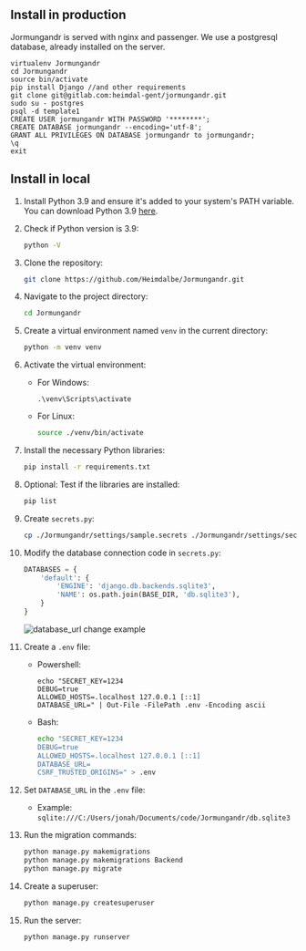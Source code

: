 ## Install in production

Jormungandr is served with nginx and passenger.
We use a postgresql database, already installed on the server.

```
virtualenv Jormungandr
cd Jormungandr
source bin/activate
pip install Django //and other requirements
git clone git@gitlab.com:heimdal-gent/jormungandr.git
sudo su - postgres
psql -d template1
CREATE USER jormungandr WITH PASSWORD '********';
CREATE DATABASE jormungandr --encoding='utf-8';
GRANT ALL PRIVILEGES ON DATABASE jormungandr to jormungandr;
\q
exit

```

## Install in local

1. Install Python 3.9 and ensure it's added to your system's PATH variable. You can download Python 3.9 [here](https://www.python.org/downloads/release/python-3913/).

2. Check if Python version is 3.9:

    ```sh
    python -V
    ```

3. Clone the repository:

    ```sh
    git clone https://github.com/Heimdalbe/Jormungandr.git
    ```

4. Navigate to the project directory:

    ```sh
    cd Jormungandr
    ```

5. Create a virtual environment named `venv` in the current directory:

    ```sh
    python -m venv venv
    ```

6. Activate the virtual environment:

   - For Windows:

        ```shell
        .\venv\Scripts\activate
        ```

   - For Linux:

        ```sh
        source ./venv/bin/activate
        ```

7. Install the necessary Python libraries:

    ```sh
    pip install -r requirements.txt
    ```

8. Optional: Test if the libraries are installed:

    ```sh
    pip list
    ```

9. Create `secrets.py`:

    ```sh
    cp ./Jormungandr/settings/sample.secrets ./Jormungandr/settings/secrets.py
    ```

10. Modify the database connection code in `secrets.py`:

    ```python
    DATABASES = {
        'default': {
            'ENGINE': 'django.db.backends.sqlite3',
            'NAME': os.path.join(BASE_DIR, 'db.sqlite3'),
        }
    }
    ```

    ![database_url change example](https://i.imgur.com/b5bkb3v.png)

11. Create a `.env` file:

    - Powershell:

        ```shell
        echo "SECRET_KEY=1234
        DEBUG=true
        ALLOWED_HOSTS=.localhost 127.0.0.1 [::1]
        DATABASE_URL=" | Out-File -FilePath .env -Encoding ascii
        ```

    - Bash:

        ```sh
        echo "SECRET_KEY=1234
        DEBUG=true
        ALLOWED_HOSTS=.localhost 127.0.0.1 [::1]
        DATABASE_URL=
        CSRF_TRUSTED_ORIGINS=" > .env
        ```

12. Set `DATABASE_URL` in the `.env` file:

    - Example: `sqlite:///C:/Users/jonah/Documents/code/Jormungandr/db.sqlite3`

13. Run the migration commands:

    ```sh
    python manage.py makemigrations
    python manage.py makemigrations Backend
    python manage.py migrate
    ```

14. Create a superuser:

    ```sh
    python manage.py createsuperuser
    ```

15. Run the server:

    ```sh
    python manage.py runserver
    ```
